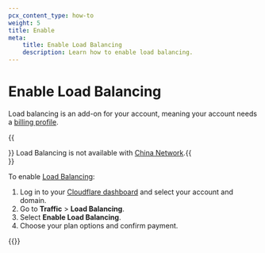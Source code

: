```yaml
---
pcx_content_type: how-to
weight: 5
title: Enable
meta:
    title: Enable Load Balancing
    description: Learn how to enable load balancing.
---
```


# Enable Load Balancing

Load balancing is an add-on for your account, meaning your account needs a [billing profile]((/fundamentals/setup/account-setup/create-billing-profile/)).

{{<Aside type="note">}}
Load Balancing is not available with [China Network](/china-network/).{{</Aside>}}

To enable [Load Balancing](https://dash.cloudflare.com/?to=/:account/:zone/traffic/load-balancing):

1. Log in to your [Cloudflare dashboard](https://dash.cloudflare.com/) and select your account and domain.
2. Go to **Traffic** > **Load Balancing**.
3. Select **Enable Load Balancing**.
4. Choose your plan options and confirm payment.

{{<render file="_non-contract-enablement.md" productFolder="fundamentals" >}}
